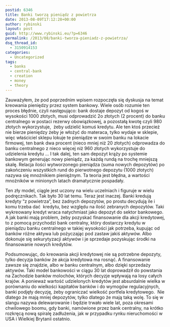 ```yaml
---
postid: 6346
title: Banki tworzą pieniądz z powietrza
date: 2013-08-09T17:12:28+00:00
author: rybinski
layout: post
guid: http://www.rybinski.eu/?p=6346
permalink: /2013/08/banki-tworza-pieniadz-z-powietrza/
dsq_thread_id:
  - 3150914153
categories:
  - Uncategorized
tags:
  - banks
  - central-bank
  - creation
  - money
  - theory
---
```

Zauważyłem, że pod poprzednim wpisem rozpoczęła się dyskusja na temat kreowania pieniędzy przez system bankowy. Wiele osób rozumie ten proces błędnie, czyli następująco: bank dostaje depozyt od kogoś w wysokości 1000 złotych, musi odprowadzić 2o złotych (2 procent) do banku centralnego w postaci rezerwy obowiązkowej, a pozostałą kwotę czyli 980 złotych wykorzystuje,  żeby udzielić komuś kredytu. Ale ten ktoś przecież nie bierze pieniędzy żeby je włożyć do materaca, tylko wydaje w sklepie, więc właściciel sklepu lokuje te pieniądze w swoim banku na lokacie firmowej, ten bank dwa procent (nieco mniej niż 20 złotych) odprowadza do banku centralnego z nieco więcej niż 960 złotych wykorzystuje do udzielenia kredytu … I tak dalej, ten sam depozyt krąży po systemie bankowym generując nowy pieniądz, za każdą rundą na trochę mniejszą skalę. Relacja ilości wytworzonego pieniądza (suma nowych depozytów) po zakończeniu wszystkich rund do pierwotnego depozytu (1000 złotych) nazywa się mnożnikiem pieniężnym. Ta teoria jest błędna, a wartości mnożników w minionych latach dramatycznie pospadały.

Ten zły model, ciągle jest uczony na wielu uczelniach i figuruje w wielu podręcznikach. Tak było 30 lat temu. Teraz jest inaczej. Banki kredują kredyty “z powietrza”, bez żadnych depozytów, po prostu decydują ile i komu trzeba dać  kredytu, bez względu na ilość zebranych depozytów. Taki wykreowany kredyt wraca natychmiast jako depozyt do sektor bankowego. A jak banki mają problem, żeby pozyskać finansowanie dla akcji kredytowej, to z pomocą przychodzi bank centralny, który dostarczy kredytu w pieniądzu banku centralnego w takiej wysokości jak potrzeba, kupując od banków różne aktywa lub pożyczając pod zastaw jakiś aktywów. Albo dokonuje się sekurytyzacji aktywów i je sprzedaje pozyskując środki na finansowanie nowych kredytów.

Podsumowując, do kreowania akcji kredytowej nie są potrzebne depozyty, tylko decyzja banków że akcja kredytowa ma rosnąć. A finansowanie zawsze się znajdzie, albo w banku centralnym, albo dzięki sprzedaży aktywów. Taki model bankowości w ciągu 30 lat doprowadził do powstania na Zachodzie banków molochów, których decyzje wpływają na losy całych krajów. A ponieważ wartość udzielonych kredytów jest absurdalnie wielka w porównaniu do wielkości kapitałów banków i do wymogów regulacyjnych, banki podjęły decyzję, żeby ograniczać wielkość portfela kredytowego.  Nie dlatego że mają mniej depozytów, tylko dlatego że mają taką wolę. To się w slangu nazywa delewarowanie i będzie trwało wiele lat, poza okresami chwilowego boomu, gdy banki, namówione przez bank centralny, na krótko rozkręcą nową spiralę zadłużenia, jak w przypadku rynku nieruchomości w USA i Wielkiej Brytanii ostatnio.
